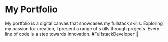 # My Portfolio

My portfolio is a digital canvas that showcases my fullstack skills. Exploring my passion for creation, I present a range of skills through projects. Every line of code is a step towards innovation. #FullstackDeveloper 🚀
